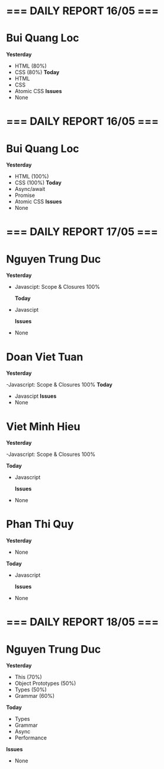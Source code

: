 # === DAILY REPORT 16/05 ===

# Bui Quang Loc

**Yesterday**

- HTML (80%)
- CSS (80%)
  **Today**
- HTML
- CSS
- Atomic CSS
  **Issues**
- None

# === DAILY REPORT 16/05 ===

# Bui Quang Loc

**Yesterday**

- HTML (100%)
- CSS (100%)
  **Today**
- Async/await
- Promise
- Atomic CSS
  **Issues**
- None

# === DAILY REPORT 17/05 ===

# Nguyen Trung Duc

**Yesterday**

- Javascipt: Scope & Closures 100%

  **Today**

- Javascipt

  **Issues**

- None

# Doan Viet Tuan

**Yesterday**

-Javascript: Scope & Closures 100%
**Today**

- Javascipt
  **Issues**
- None

# Viet Minh Hieu

**Yesterday**

-Javascript: Scope & Closures 100%

**Today**

- Javascript

  **Issues**

- None

# Phan Thi Quy
**Yesterday**

- None

**Today**

- Javascript

  **Issues**

- None

# === DAILY REPORT 18/05 ===

# Nguyen Trung Duc

**Yesterday**

- This (70%)
- Object Prototypes (50%)
- Types (50%)
- Grammar (60%)

**Today**

- Types 
- Grammar
- Async 
- Performance

**Issues**

- None
